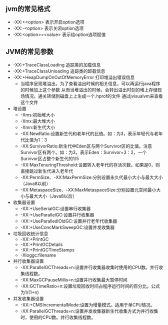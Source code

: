 ## jvm的常见格式
* -XX:+\<option\> 表示开启option选项
* -XX:-\<option\> 表示关闭option选项
* -XX:\<option\>=\<value\> 表示给option选项赋值

## JVM的常见参数
* -XX:+TraceClassLoading 追踪类的加载信息
* -XX:+TraceClassUnloading 追踪类的卸载信息
* -XX:+HeapDumpOnOutOfMemoryError 打印堆溢出错误信息
    * 当程序呈现堆溢出，为了查看溢出时候的相关信息，可以再运行java程序的时候加上这个参数
        从而当堆溢出的时候，会转出溢出时刻的堆上存储现场情况。通关转储到磁盘上上生成一个.hprof的文件
        通过jvisualvm来查看这个文件
* 堆设置
    * -Xms:初始堆大小
    * -Xmx:最大堆大小
    * -Xmn:新生代大小
    * -XX:NewRatio:设置新生代和老年代的比值。如：为3，表示年轻代与老年代比值为1：3
    * -XX:SurvivorRatio:新生代中Eden区与两个Survivor区的比值。注意Survivor区有两个。如：为3，表示Eden：Survivor=3：2，一个Survivor区占整个新生代的1/5  
    * -XX:MaxTenuringThreshold:设置转入老年代的存活次数。如果是0，则直接跳过新生代进入老年代
    * -XX:PermSize、-XX:MaxPermSize:分别设置永久代最小大小与最大大小（Java8以前）
    * -XX:MetaspaceSize、-XX:MaxMetaspaceSize:分别设置元空间最小大小与最大大小（Java8以后）
* 收集器设置
    * -XX:+UseSerialGC:设置串行收集器
    * -XX:+UseParallelGC:设置并行收集器
    * -XX:+UseParalledlOldGC:设置并行老年代收集器
    * -XX:+UseConcMarkSweepGC:设置并发收集器
* 垃圾回收统计信息
    * -XX:+PrintGC
    * -XX:+PrintGCDetails
    * -XX:+PrintGCTimeStamps
    * -Xloggc:filename
* 并行收集器设置
    * -XX:ParallelGCThreads=n:设置并行收集器收集时使用的CPU数。并行收集线程数。
    * -XX:MaxGCPauseMillis=n:设置并行收集最大暂停时间
    * -XX:GCTimeRatio=n:设置垃圾回收时间占程序运行时间的百分比。公式为1/(1+n)
* 并发收集器设置
    * -XX:+CMSIncrementalMode:设置为增量模式。适用于单CPU情况。
    * -XX:ParallelGCThreads=n:设置并发收集器新生代收集方式为并行收集时，使用的CPU数。并行收集线程数。



